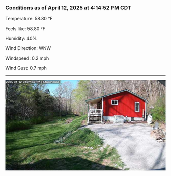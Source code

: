 ### Conditions as of April 12, 2025 at 4:14:52 PM CDT 

Temperature: 58.80 &deg;F

Feels like: 58.80 &deg;F

Humidity: 40%

Wind Direction: WNW

Windspeed: 0.2 mph

Wind Gust: 0.7 mph

---

<img src="./images/latest.jpeg"/>

